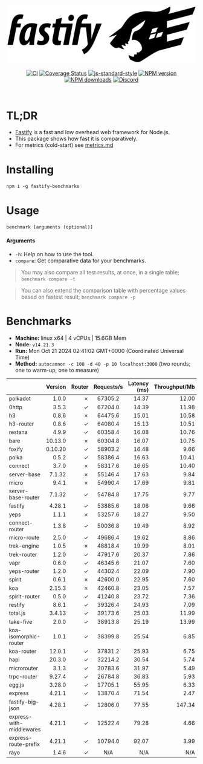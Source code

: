 <div align="center">
  <img src="https://github.com/fastify/graphics/raw/HEAD/fastify-landscape-outlined.svg" width="650" height="auto"/>
</div>

<div align="center">

[![CI](https://github.com/fastify/fastify/workflows/ci/badge.svg)](https://github.com/fastify/fastify/actions/workflows/ci.yml)
[![Coverage Status](https://coveralls.io/repos/github/fastify/fastify/badge.svg?branch=master)](https://coveralls.io/github/fastify/fastify?branch=master)
[![js-standard-style](https://img.shields.io/badge/code%20style-standard-brightgreen.svg?style=flat)](http://standardjs.com/)
[![NPM version](https://img.shields.io/npm/v/fastify.svg?style=flat)](https://www.npmjs.com/package/fastify)
[![NPM downloads](https://img.shields.io/npm/dm/fastify.svg?style=flat)](https://www.npmjs.com/package/fastify) [![Discord](https://img.shields.io/discord/725613461949906985)](https://discord.gg/fastify)

</div>
<br />

# TL;DR

* [Fastify](https://github.com/fastify/fastify) is a fast and low overhead web framework for Node.js.
* This package shows how fast it is comparatively.
* For metrics (cold-start) see [metrics.md](./METRICS.md)

# Installing

```
npm i -g fastify-benchmarks
```

# Usage

```
benchmark [arguments (optional)]
```

#### Arguments

* `-h`: Help on how to use the tool.
* `compare`: Get comparative data for your benchmarks.

> You may also compare all test results, at once, in a single table; `benchmark compare -t`

> You can also extend the comparison table with percentage values based on fastest result; `benchmark compare -p`
# Benchmarks

* __Machine:__ linux x64 | 4 vCPUs | 15.6GB Mem
* __Node:__ `v14.21.3`
* __Run:__ Mon Oct 21 2024 02:41:02 GMT+0000 (Coordinated Universal Time)
* __Method:__ `autocannon -c 100 -d 40 -p 10 localhost:3000` (two rounds; one to warm-up, one to measure)

|                          | Version | Router | Requests/s | Latency (ms) | Throughput/Mb |
| :--                      | --:     | --:    | :-:        | --:          | --:           |
| polkadot                 | 1.0.0   | ✗      | 67305.2    | 14.37        | 12.00         |
| 0http                    | 3.5.3   | ✓      | 67204.0    | 14.39        | 11.98         |
| h3                       | 0.8.6   | ✗      | 64475.6    | 15.01        | 10.58         |
| h3-router                | 0.8.6   | ✓      | 64080.4    | 15.13        | 10.51         |
| restana                  | 4.9.9   | ✓      | 60358.4    | 16.08        | 10.76         |
| bare                     | 10.13.0 | ✗      | 60304.8    | 16.07        | 10.75         |
| foxify                   | 0.10.20 | ✓      | 58903.2    | 16.48        | 9.66          |
| polka                    | 0.5.2   | ✓      | 58386.4    | 16.63        | 10.41         |
| connect                  | 3.7.0   | ✗      | 58317.6    | 16.65        | 10.40         |
| server-base              | 7.1.32  | ✗      | 55146.4    | 17.63        | 9.84          |
| micro                    | 9.4.1   | ✗      | 54990.4    | 17.69        | 9.81          |
| server-base-router       | 7.1.32  | ✓      | 54784.8    | 17.75        | 9.77          |
| fastify                  | 4.28.1  | ✓      | 53885.6    | 18.06        | 9.66          |
| yeps                     | 1.1.1   | ✗      | 53257.6    | 18.27        | 9.50          |
| connect-router           | 1.3.8   | ✓      | 50036.8    | 19.49        | 8.92          |
| micro-route              | 2.5.0   | ✓      | 49686.4    | 19.62        | 8.86          |
| trek-engine              | 1.0.5   | ✗      | 48818.4    | 19.99        | 8.01          |
| trek-router              | 1.2.0   | ✓      | 47917.6    | 20.37        | 7.86          |
| vapr                     | 0.6.0   | ✓      | 46345.6    | 21.07        | 7.60          |
| yeps-router              | 1.2.0   | ✓      | 44302.4    | 22.09        | 7.90          |
| spirit                   | 0.6.1   | ✗      | 42600.0    | 22.95        | 7.60          |
| koa                      | 2.15.3  | ✗      | 42460.8    | 23.05        | 7.57          |
| spirit-router            | 0.5.0   | ✓      | 41240.8    | 23.72        | 7.36          |
| restify                  | 8.6.1   | ✓      | 39326.4    | 24.93        | 7.09          |
| total.js                 | 3.4.13  | ✓      | 39173.6    | 25.03        | 11.99         |
| take-five                | 2.0.0   | ✓      | 38913.8    | 25.19        | 13.99         |
| koa-isomorphic-router    | 1.0.1   | ✓      | 38399.8    | 25.54        | 6.85          |
| koa-router               | 12.0.1  | ✓      | 37831.2    | 25.93        | 6.75          |
| hapi                     | 20.3.0  | ✓      | 32214.2    | 30.54        | 5.74          |
| microrouter              | 3.1.3   | ✓      | 30783.6    | 31.97        | 5.49          |
| trpc-router              | 9.27.4  | ✓      | 26784.8    | 36.83        | 5.93          |
| egg.js                   | 3.28.0  | ✓      | 17705.1    | 55.95        | 6.33          |
| express                  | 4.21.1  | ✓      | 13870.4    | 71.54        | 2.47          |
| fastify-big-json         | 4.28.1  | ✓      | 12806.0    | 77.55        | 147.34        |
| express-with-middlewares | 4.21.1  | ✓      | 12522.4    | 79.28        | 4.66          |
| express-route-prefix     | 4.21.1  | ✓      | 10794.0    | 92.07        | 3.99          |
| rayo                     | 1.4.6   | ✓      | N/A        | N/A          | N/A           |
